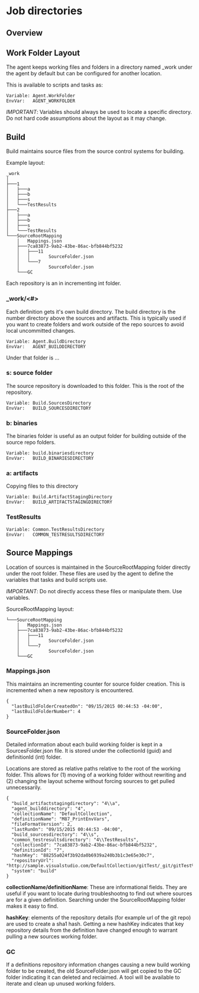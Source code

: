 
# Job directories

## Overview

## Work Folder Layout

The agent keeps working files and folders in a directory named _work under the agent by default but can be configured for another location.

This is available to scripts and tasks as:

```
Variable: Agent.WorkFolder
EnvVar:   AGENT_WORKFOLDER
```

*IMPORTANT*: Variables should always be used to locate a specific directory.  Do not hard code assumptions about the layout as it may change.

## Build

Build maintains source files from the source control systems for building.

Example layout:

```
_work
│  
├───1
│   ├───a
│   ├───b
│   ├───s
│   └───TestResults
├───2
│   ├───a
│   ├───b
│   ├───s
│   └───TestResults
└───SourceRootMapping
    │   Mappings.json
    ├───7ca83873-9ab2-43be-86ac-bfb844bf5232
    │   ├───11
    │   │       SourceFolder.json
    │   └───7
    │           SourceFolder.json
    └───GC
```

Each repository is an in incrementing int folder.  

### _work/\<#\>

Each definition gets it's own build directory. The build directory is the number directory above the sources and artifacts.  This is typically used if you want to create folders and work outside of the repo sources to avoid local uncommitted changes.

```
Variable: Agent.BuildDirectory
EnvVar:   AGENT_BUILDDIRECTORY
```

Under that folder is ...

### s: source folder

The source repository is downloaded to this folder. This is the root of the repository.

```
Variable: Build.SourcesDirectory
EnvVar:   BUILD_SOURCESDIRECTORY
```

### b: binaries

The binaries folder is useful as an output folder for building outside of the source repo folders.

```
Variable: build.binariesdirectory
EnvVar:   BUILD_BINARIESDIRECTORY
```

### a: artifacts

Copying files to this directory

```
Variable: Build.ArtifactStagingDirectory
EnvVar:   BUILD_ARTIFACTSTAGINGDIRECTORY
```

### TestResults

```
Variable: Common.TestResultsDirectory
EnvVar:   COMMON_TESTRESULTSDIRECTORY
```

## Source Mappings

Location of sources is maintained in the SourceRootMapping folder directly under the root folder.  These files are used by the agent to define the variables that tasks and build scripts use. 

*IMPORTANT*: Do not directly access these files or manipulate them.  Use variables.

SourceRootMapping layout:

```
└───SourceRootMapping
    │   Mappings.json
    ├───7ca83873-9ab2-43be-86ac-bfb844bf5232
    │   ├───11
    │   │       SourceFolder.json
    │   └───7
    │           SourceFolder.json
    └───GC
```

### Mappings.json

This maintains an incrementing counter for source folder creation.  This is incremented when a new repository is encountered.

```
{
  "lastBuildFolderCreatedOn": "09/15/2015 00:44:53 -04:00",
  "lastBuildFolderNumber": 4
}
```

### SourceFolder.json

Detailed information about each build working folder is kept in a SourcesFolder.json file.  It is stored under the collectionId (guid) and definitionId (int) folder.

Locations are stored as relative paths relative to the root of the working folder.  This allows for (1) moving of a working folder without rewriting and (2) changing the layout scheme without forcing sources to get pulled unnecessarily.

```
{
  "build_artifactstagingdirectory": "4\\a",
  "agent_builddirectory": "4",
  "collectionName": "DefaultCollection",
  "definitionName": "M87_PrintEnvVars",
  "fileFormatVersion": 2,
  "lastRunOn": "09/15/2015 00:44:53 -04:00",
  "build_sourcesdirectory": "4\\s",
  "common_testresultsdirectory": "4\\TestResults",
  "collectionId": "7ca83873-9ab2-43be-86ac-bfb844bf5232",
  "definitionId": "7",
  "hashKey": "88255a024f3b92da0b6939a240b3b1c3e65e30c7",
  "repositoryUrl": "http://sample.visualstudio.com/DefaultCollection/gitTest/_git/gitTest%20WithSpace",
  "system": "build"
}
```

**collectionName/definitionName**: These are informational fields.  They are useful if you want to locate during troubleshootng to find out where sources are for a given definition.  Searching under the SourceRootMapping folder makes it easy to find. 

**hashKey**: elements of the repository details (for example url of the git repo) are used to create a sha1 hash.  Getting a new hashKey indicates that key repository details from the definition have changed enough to warrant pulling a new sources working folder.

### GC

If a definitions repository information changes causing a new build working folder to be created, the old SourceFolder.json will get copied to the GC folder indicating it can deleted and reclaimed.  A tool will be available to iterate and clean up unused working folders.
